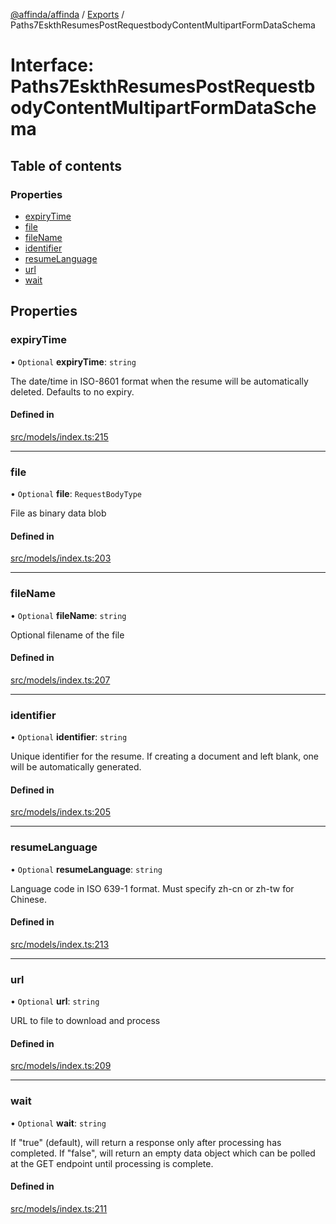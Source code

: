 [@affinda/affinda](../README.md) / [Exports](../modules.md) / Paths7EskthResumesPostRequestbodyContentMultipartFormDataSchema

# Interface: Paths7EskthResumesPostRequestbodyContentMultipartFormDataSchema

## Table of contents

### Properties

- [expiryTime](Paths7EskthResumesPostRequestbodyContentMultipartFormDataSchema.md#expirytime)
- [file](Paths7EskthResumesPostRequestbodyContentMultipartFormDataSchema.md#file)
- [fileName](Paths7EskthResumesPostRequestbodyContentMultipartFormDataSchema.md#filename)
- [identifier](Paths7EskthResumesPostRequestbodyContentMultipartFormDataSchema.md#identifier)
- [resumeLanguage](Paths7EskthResumesPostRequestbodyContentMultipartFormDataSchema.md#resumelanguage)
- [url](Paths7EskthResumesPostRequestbodyContentMultipartFormDataSchema.md#url)
- [wait](Paths7EskthResumesPostRequestbodyContentMultipartFormDataSchema.md#wait)

## Properties

### expiryTime

• `Optional` **expiryTime**: `string`

The date/time in ISO-8601 format when the resume will be automatically deleted.  Defaults to no expiry.

#### Defined in

[src/models/index.ts:215](https://github.com/affinda/affinda-typescript/blob/12596da/src/models/index.ts#L215)

___

### file

• `Optional` **file**: `RequestBodyType`

File as binary data blob

#### Defined in

[src/models/index.ts:203](https://github.com/affinda/affinda-typescript/blob/12596da/src/models/index.ts#L203)

___

### fileName

• `Optional` **fileName**: `string`

Optional filename of the file

#### Defined in

[src/models/index.ts:207](https://github.com/affinda/affinda-typescript/blob/12596da/src/models/index.ts#L207)

___

### identifier

• `Optional` **identifier**: `string`

Unique identifier for the resume. If creating a document and left blank, one will be automatically generated.

#### Defined in

[src/models/index.ts:205](https://github.com/affinda/affinda-typescript/blob/12596da/src/models/index.ts#L205)

___

### resumeLanguage

• `Optional` **resumeLanguage**: `string`

Language code in ISO 639-1 format. Must specify zh-cn or zh-tw for Chinese.

#### Defined in

[src/models/index.ts:213](https://github.com/affinda/affinda-typescript/blob/12596da/src/models/index.ts#L213)

___

### url

• `Optional` **url**: `string`

URL to file to download and process

#### Defined in

[src/models/index.ts:209](https://github.com/affinda/affinda-typescript/blob/12596da/src/models/index.ts#L209)

___

### wait

• `Optional` **wait**: `string`

If "true" (default), will return a response only after processing has completed. If "false", will return an empty data object which can be polled at the GET endpoint until processing is complete.

#### Defined in

[src/models/index.ts:211](https://github.com/affinda/affinda-typescript/blob/12596da/src/models/index.ts#L211)
